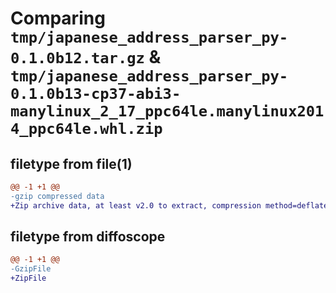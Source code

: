 # Comparing `tmp/japanese_address_parser_py-0.1.0b12.tar.gz` & `tmp/japanese_address_parser_py-0.1.0b13-cp37-abi3-manylinux_2_17_ppc64le.manylinux2014_ppc64le.whl.zip`

## filetype from file(1)

```diff
@@ -1 +1 @@
-gzip compressed data
+Zip archive data, at least v2.0 to extract, compression method=deflate
```

## filetype from diffoscope

```diff
@@ -1 +1 @@
-GzipFile
+ZipFile
```

